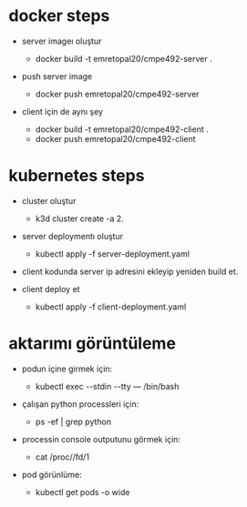 # docker steps

- server imageı oluştur
    + docker build -t emretopal20/cmpe492-server .
- push server image
    + docker push emretopal20/cmpe492-server 

- client için de aynı şey
    + docker build -t emretopal20/cmpe492-client .
    + docker push emretopal20/cmpe492-client 

# kubernetes steps

- cluster oluştur
   + k3d cluster create -a 2. 

- server deploymentı oluştur
  + kubectl apply -f server-deployment.yaml

- client kodunda server ip adresini ekleyip yeniden build et.

- client deploy et
    + kubectl apply -f client-deployment.yaml

# aktarımı görüntüleme

- podun içine girmek için:
    + kubectl exec --stdin --tty <pod-name> — /bin/bash
- çalışan python processleri için:
    + ps -ef | grep python
- processin console outputunu görmek için:
    + cat /proc/<pid>/fd/1

- pod görünlüme:
    + kubectl get pods -o wide


